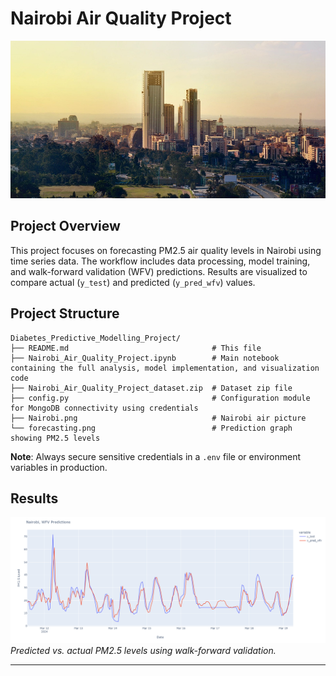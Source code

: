 # Nairobi Air Quality Project
![Nairobi illustration](./Nairobi.png)

## Project Overview
This project focuses on forecasting PM2.5 air quality levels in Nairobi using time series data. The workflow includes data processing, model training, and walk-forward validation (WFV) predictions. Results are visualized to compare actual (`y_test`) and predicted (`y_pred_wfv`) values.

## Project Structure
```plaintext
Diabetes_Predictive_Modelling_Project/
├── README.md                                # This file
├── Nairobi_Air_Quality_Project.ipynb        # Main notebook containing the full analysis, model implementation, and visualization code
├── Nairobi_Air_Quality_Project_dataset.zip  # Dataset zip file
├── config.py                                # Configuration module for MongoDB connectivity using credentials
├── Nairobi.png                              # Nairobi air picture
└── forecasting.png                          # Prediction graph showing PM2.5 levels
```

**Note**: Always secure sensitive credentials in a `.env` file or environment variables in production.

## Results
![WFV Predictions](forecasting.png)  
*Predicted vs. actual PM2.5 levels using walk-forward validation.*

---

